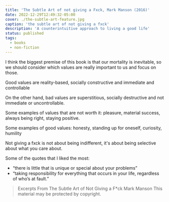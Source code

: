 ```yaml
---
title: 'The Subtle Art of not giving a Fxck, Mark Manson (2016)'
date: 2022-12-29T12:49:32-05:00
cover: ./the-subtle-art-feature.jpg
caption: 'the subtle art of not giving a fxck'
description: 'A counterintuitive approach to living a good life'
status: published
tags:
  - books
  - non-fiction
---
```


I think the biggest premise of this book is that our mortality is inevitable, so we should consider which values are really important to us and focus on those.

Good values are reality-based, socially constructive and immediate and controllable

On the other hand, bad values are superstitious, socially destructive and not immediate or uncontrollable.

Some examples of values that are not worth it: pleasure, material success, always being right, staying positive.

Some examples of good values: honesty, standing up for oneself, curiosity, humility

Not giving a fxck is not about being indifferent, it's about being selective about what you care about.

Some of the quotes that I liked the most:

- “there is little that is unique or special about your problems”
- “taking responsibility for everything that occurs in your life, regardless of who’s at fault.”

> Excerpts From The Subtle Art of Not Giving a F\*ck Mark Manson This material may be protected by copyright.
